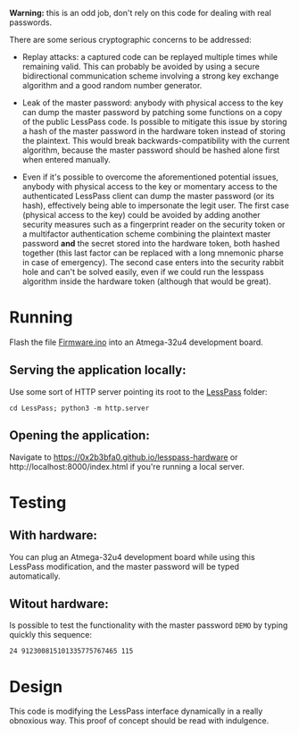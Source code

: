 **Warning:** this is an odd job, don't rely on this code for dealing with real passwords.

There are some serious cryptographic concerns to be addressed:

* Replay attacks: a captured code can be replayed multiple times while remaining valid.
  This can probably be avoided by using a secure bidirectional communication scheme involving a strong key exchange algorithm and a good random number generator.
  
* Leak of the master password: anybody with physical access to the key can dump the master password by patching some functions on a copy of the public LessPass code.
  Is possible to mitigate this issue by storing a hash of the master password in the hardware token instead of storing the plaintext. This would break backwards-compatibility with the current algorithm, because the master password should be hashed alone first when entered manually.

* Even if it's possible to overcome the aforementioned potential issues, anybody with physical access to the key or momentary access to the authenticated LessPass client can dump the master password (or its hash), effectively being able to impersonate the legit user.
  The first case (physical access to the key) could be avoided by adding another security measures such as a fingerprint reader on the security token or a multifactor authentication scheme combining the plaintext master password **and** the secret stored into the hardware token, both hashed together (this last factor can be replaced with a long mnemonic pharse in case of emergency).
  The second case enters into the security rabbit hole and can't be solved easily, even if we could run the lesspass algorithm inside the hardware token (although that would be great).

# Running

Flash the file [Firmware.ino](/LessPass/Firmware/Firmware.ino) into an Atmega-32u4 development board.

## Serving the application locally:
Use some sort of HTTP server pointing its root to the [LessPass](/LessPass) folder:

    cd LessPass; python3 -m http.server

## Opening the application:
Navigate to https://0x2b3bfa0.github.io/lesspass-hardware or http://localhost:8000/index.html if you're running a local server.

# Testing

## With hardware:
You can plug an Atmega-32u4 development board while using this LessPass modification, and the master password will be typed automatically.

## Witout hardware:
Is possible to test the functionality with the master password `DEMO` by typing quickly this sequence:

    24 912300815101335775767465 115

# Design

This code is modifying the LessPass interface dynamically in a really obnoxious way. This proof of concept should be read with indulgence.
